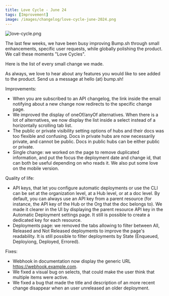 ```yaml
---
title: Love Cycle - June 24
tags: [Improvement]
image: /images/changelog/love-cycle-june-2024.png
---
```


![love-cycle.png](/images/changelog/love-cycle-june-2024.png)

The last few weeks, we have been busy improving Bump.sh through small enhancements, specific user requests, while globally polishing the product. We call these moments "Love Cycles".

Here is the list of every small change we made.

As always, we love to hear about any features you would like to see added to the product. Send us a message at hello (at) bump.sh!

Improvements: 
- When you are subscribed to an API changelog, the link inside the email notifying about a new change now redirects to the specific change page. 
- We improved the display of oneOf/anyOf alternatives. When there is a lot of alternatives, we now display the list inside a select instead of a horizontally scrolling tab list.
- The public or private visibility setting options of hubs and their docs was too flexible and confusing. Docs in private hubs are now necessarily private, and cannot be public. Docs in public hubs can be either public or private.
- Single change: we worked on the page to remove duplicated information, and put the focus the deployment date and change id, that can both be useful depending on who reads it. We also put some love on the mobile version.

Quality of life:
- API keys, that let you configure automatic deployments or use the CLI can be set at the organization level, at a Hub level, or at a doc level. By default, you can always use an API key from a parent resource (for instance, the API key of the Hub or the Org that the doc belongs to). We made it clearer in the UI by displaying the parent resource API key in the Automatic Deployment settings page. It still is possible to create a dedicated key for each resource.
- Deployments page: we removed the tabs allowing to filter between All, Released and Not Released deployments to improve the page's readability. It is still possible to filter deployments by State (Enqueued, Deployiong, Deployed, Errored).

Fixes:
- Webhook in documentation now display the generic URL https://webhook.example.com.
- We fixed a visual bug on selects, that could make the user think that multiple items were active.
- We fixed a bug that made the title and description of an more recent change disappear when an user unreleased an older deployment.

